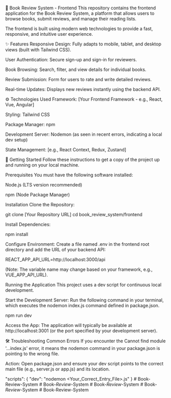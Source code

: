 📖 Book Review System - Frontend
This repository contains the frontend application for the Book Review System, a platform that allows users to browse books, submit reviews, and manage their reading lists.

The frontend is built using modern web technologies to provide a fast, responsive, and intuitive user experience.

✨ Features
Responsive Design: Fully adapts to mobile, tablet, and desktop views (built with Tailwind CSS).

User Authentication: Secure sign-up and sign-in for reviewers.

Book Browsing: Search, filter, and view details for individual books.

Review Submission: Form for users to rate and write detailed reviews.

Real-time Updates: Displays new reviews instantly using the backend API.

⚙️ Technologies Used
Framework: [Your Frontend Framework - e.g., React, Vue, Angular]

Styling: Tailwind CSS

Package Manager: npm

Development Server: Nodemon (as seen in recent errors, indicating a local dev setup)

State Management: [e.g., React Context, Redux, Zustand]

🚀 Getting Started
Follow these instructions to get a copy of the project up and running on your local machine.

Prerequisites
You must have the following software installed:

Node.js (LTS version recommended)

npm (Node Package Manager)

Installation
Clone the Repository:

git clone [Your Repository URL]
cd book_review_system/frontend

Install Dependencies:

npm install

Configure Environment:
Create a file named .env in the frontend root directory and add the URL of your backend API:

REACT_APP_API_URL=http://localhost:3000/api

(Note: The variable name may change based on your framework, e.g., VUE_APP_API_URL).

Running the Application
This project uses a dev script for continuous local development.

Start the Development Server:
Run the following command in your terminal, which executes the nodemon index.js command defined in package.json.

npm run dev

Access the App:
The application will typically be available at http://localhost:3001 (or the port specified by your development server).

🛠 Troubleshooting Common Errors
If you encounter the Cannot find module '...index.js' error, it means the nodemon command in your package.json is pointing to the wrong file.

Action: Open package.json and ensure your dev script points to the correct main file (e.g., server.js or app.js) and its location.

"scripts": {
  "dev": "nodemon <Your_Correct_Entry_File>.js"
}
#   B o o k - R e v i e w - S y s t e m  
 #   B o o k - _ R e v i e w - _ S y s t e m  
 #   B o o k - _ R e v i e w - _ S y s t e m  
 #   B o o k - _ R e v i e w - _ S y s t e m  
 #   B o o k - R e v i e w - S y s t e m  
 
